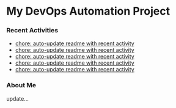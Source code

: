 # My DevOps Automation Project

### Recent Activities
<!-- activity:START -->
- [chore: auto-update readme with recent activity](https://github.com/kaigiii/mybowling-app/commit/5477633f6ea0ecc8878d761bb87d07d017ae637c)
- [chore: auto-update readme with recent activity](https://github.com/kaigiii/mybowling-app/commit/c465fc605d72333fee4ab669a2971ac22e77e052)
- [chore: auto-update readme with recent activity](https://github.com/kaigiii/mybowling-app/commit/1705c645b5f2ef6be3a4e4c2bc31daefcd26aa6d)
- [chore: auto-update readme with recent activity](https://github.com/kaigiii/mybowling-app/commit/6cd5fb38394e172cdc16434c01593dbd7cca8cca)
- [chore: auto-update readme with recent activity](https://github.com/kaigiii/mybowling-app/commit/09340a23e065d70e4e31588693d388f77b4f4ec4)
<!-- activity:END -->

### About Me
<!-- MYLINKS:START -->
<!-- MYLINKS:END -->

update...
